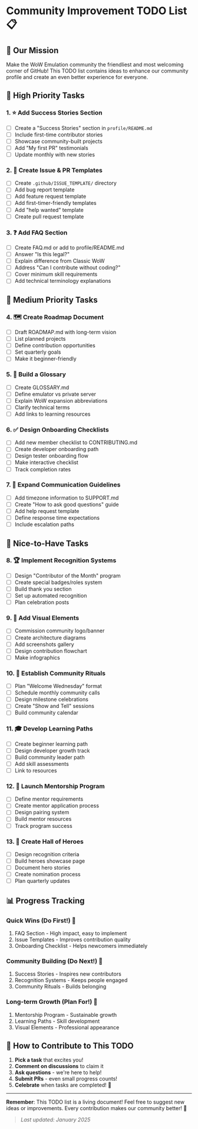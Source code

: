 # Community Improvement TODO List 📋

## 🎯 Our Mission

Make the WoW Emulation community the friendliest and most welcoming corner of
GitHub! This TODO list contains ideas to enhance our community profile and create
an even better experience for everyone.

## 📝 High Priority Tasks

### 1. ⭐ Add Success Stories Section

- [ ] Create a "Success Stories" section in `profile/README.md`
- [ ] Include first-time contributor stories
- [ ] Showcase community-built projects
- [ ] Add "My first PR" testimonials
- [ ] Update monthly with new stories

### 2. 📄 Create Issue & PR Templates

- [ ] Create `.github/ISSUE_TEMPLATE/` directory
- [ ] Add bug report template
- [ ] Add feature request template
- [ ] Add first-timer-friendly templates
- [ ] Add "help wanted" template
- [ ] Create pull request template

### 3. ❓ Add FAQ Section

- [ ] Create FAQ.md or add to profile/README.md
- [ ] Answer "Is this legal?"
- [ ] Explain difference from Classic WoW
- [ ] Address "Can I contribute without coding?"
- [ ] Cover minimum skill requirements
- [ ] Add technical terminology explanations

## 🚀 Medium Priority Tasks

### 4. 🗺️ Create Roadmap Document

- [ ] Draft ROADMAP.md with long-term vision
- [ ] List planned projects
- [ ] Define contribution opportunities
- [ ] Set quarterly goals
- [ ] Make it beginner-friendly

### 5. 📖 Build a Glossary

- [ ] Create GLOSSARY.md
- [ ] Define emulator vs private server
- [ ] Explain WoW expansion abbreviations
- [ ] Clarify technical terms
- [ ] Add links to learning resources

### 6. ✅ Design Onboarding Checklists

- [ ] Add new member checklist to CONTRIBUTING.md
- [ ] Create developer onboarding path
- [ ] Design tester onboarding flow
- [ ] Make interactive checklist
- [ ] Track completion rates

### 7. 💬 Expand Communication Guidelines

- [ ] Add timezone information to SUPPORT.md
- [ ] Create "How to ask good questions" guide
- [ ] Add help request template
- [ ] Define response time expectations
- [ ] Include escalation paths

## 🌟 Nice-to-Have Tasks

### 8. 🏆 Implement Recognition Systems

- [ ] Design "Contributor of the Month" program
- [ ] Create special badges/roles system
- [ ] Build thank you section
- [ ] Set up automated recognition
- [ ] Plan celebration posts

### 9. 🎨 Add Visual Elements

- [ ] Commission community logo/banner
- [ ] Create architecture diagrams
- [ ] Add screenshots gallery
- [ ] Design contribution flowchart
- [ ] Make infographics

### 10. 🎉 Establish Community Rituals

- [ ] Plan "Welcome Wednesday" format
- [ ] Schedule monthly community calls
- [ ] Design milestone celebrations
- [ ] Create "Show and Tell" sessions
- [ ] Build community calendar

### 11. 🎓 Develop Learning Paths

- [ ] Create beginner learning path
- [ ] Design developer growth track
- [ ] Build community leader path
- [ ] Add skill assessments
- [ ] Link to resources

### 12. 🤝 Launch Mentorship Program

- [ ] Define mentor requirements
- [ ] Create mentor application process
- [ ] Design pairing system
- [ ] Build mentor resources
- [ ] Track program success

### 13. 🦸 Create Hall of Heroes

- [ ] Design recognition criteria
- [ ] Build heroes showcase page
- [ ] Document hero stories
- [ ] Create nomination process
- [ ] Plan quarterly updates

## 📊 Progress Tracking

### Quick Wins (Do First!) 🎯

1. FAQ Section - High impact, easy to implement
2. Issue Templates - Improves contribution quality
3. Onboarding Checklist - Helps newcomers immediately

### Community Building (Do Next!) 🤝

1. Success Stories - Inspires new contributors
2. Recognition Systems - Keeps people engaged
3. Community Rituals - Builds belonging

### Long-term Growth (Plan For!) 🌱

1. Mentorship Program - Sustainable growth
2. Learning Paths - Skill development
3. Visual Elements - Professional appearance

## 🤔 How to Contribute to This TODO

1. **Pick a task** that excites you!
2. **Comment on discussions** to claim it
3. **Ask questions** - we're here to help!
4. **Submit PRs** - even small progress counts!
5. **Celebrate** when tasks are completed! 🎉

---

**Remember**: This TODO list is a living document! Feel free to suggest new ideas
or improvements. Every contribution makes our community better! 💚

> *Last updated: January 2025*
